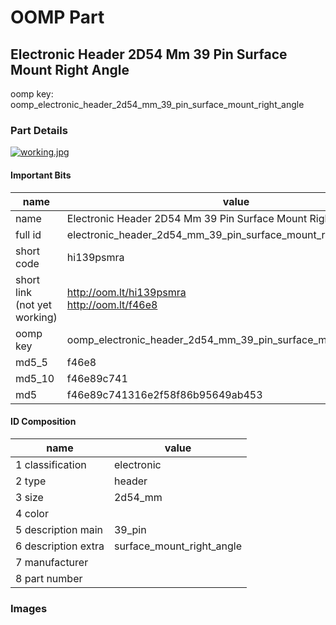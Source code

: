 # OOMP Part  
## Electronic Header 2D54 Mm 39 Pin Surface Mount Right Angle  
  
oomp key: oomp_electronic_header_2d54_mm_39_pin_surface_mount_right_angle  
  
### Part Details  
  
[![working.jpg](working_600.jpg)](working.jpg)  
  
#### Important Bits  
| name | value | 
| --- | --- | 
| name | Electronic Header 2D54 Mm 39 Pin Surface Mount Right Angle | 
| full id | electronic_header_2d54_mm_39_pin_surface_mount_right_angle | 
| short code | hi139psmra | 
| short link<br>(not yet working) | http://oom.lt/hi139psmra<br>http://oom.lt/f46e8 | 
| oomp key | oomp_electronic_header_2d54_mm_39_pin_surface_mount_right_angle | 
| md5_5 | f46e8 | 
| md5_10 | f46e89c741 | 
| md5 | f46e89c741316e2f58f86b95649ab453 | 
#### ID Composition  
| name | value | 
| --- | --- | 
| 1 classification | electronic | 
| 2 type | header | 
| 3 size | 2d54_mm | 
| 4 color |  | 
| 5 description main | 39_pin | 
| 6 description extra | surface_mount_right_angle | 
| 7 manufacturer |  | 
| 8 part number |  | 
### Images  
